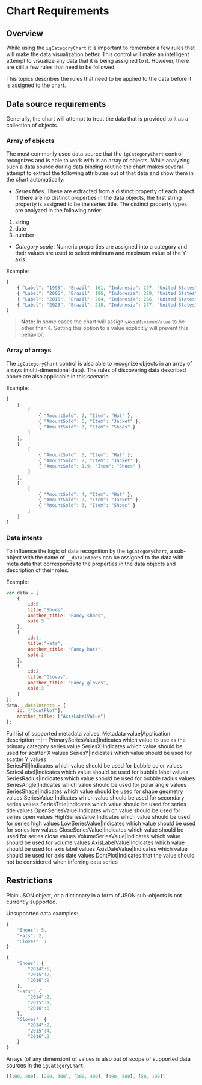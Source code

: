 ﻿<!--
|metadata|
{
    "fileName": "categorychart-chart-requirements",
    "controlName": "igCategoryChart",
    "tags": ["API", "CategoryChart", "Axes"]
}
|metadata|
-->

# Chart Requirements

## Overview

While using the `igCategoryChart` it is important to remember a few rules that will make the data visualization better.
This control will make an intelligent attempt to visualize any data that it is being assigned to it. However, there are still a few rules that need to be followed.

This topics describes the rules that need to be applied to the data before it is assigned to the chart.

## Data source requirements

Generally, the chart will attempt to treat the data that is provided to it as a collection of objects.

### Array of objects

The most commonly used data source that the `igCategoryChart` control recognizes and is able to work with is an array of objects.
While analyzing such a data source during data binding routine the chart makes several attempt to extract the following attributes out of that data and show them in the chart automatically:

- *Series titles*. These are extracted from a distinct property of each object. If there are no distinct properties in the data objects, the first string property is assigned to be the series title. The distinct property types are analyzed in the following order:
1. string
2. date
3. number
 
- *Category scale*. Numeric properties are assigned into a category and their values are used to select minimum and maximum value of the Y axis. 

Example:
```javascript
[
    { "Label": "1995", "Brazil": 161, "Indonesia": 197, "United States": 266, "India": 920, "China": 1297 },
    { "Label": "2005", "Brazil": 186, "Indonesia": 229, "United States": 295, "India": 1090, "China": 1216 },
    { "Label": "2015", "Brazil": 204, "Indonesia": 256, "United States": 322, "India": 1251, "China": 1361 },
    { "Label": "2025", "Brazil": 218, "Indonesia": 277, "United States": 351, "India": 1396, "China": 1394 }
]
```

> **Note:** In some cases the chart will assign `yAxisMinimumValue` to be other than `0`. Setting this option to a value explicitly will prevent this behavior.

### Array of arrays

The `igCategoryChart` control is also able to recognize objects in an array of arrays (multi-dimensional data).
The rules of discovering data described above are also applicable in this scenario.

Example:
```javascript
[
    [
        [
            { "AmountSold": 2, "Item": "Hat" },
            { "AmountSold": 5, "Item": "Jacket" },
            { "AmountSold": 3, "Item": "Shoes" }
        ]
    ],
    [
        [
            { "AmountSold": 5, "Item": "Hat" },
            { "AmountSold": 2, "Item": "Jacket" },
            { "AmountSold": 1.9, "Item": "Shoes" }
        ]
    ],
    [
        [
            { "AmountSold": 4, "Item": "Hat" },
            { "AmountSold": 7, "Item": "Jacket" },
            { "AmountSold": 3, "Item": "Shoes" }
        ]
    ]
]
```

### Data intents

To influence the logic of data recognition by the `igCategoryChart`, a sub-object with the name of `__dataIntents` can be assigned to the data with meta data that corresponds to the properties in the data objects and description of their roles.

Example:
```javascript
var data = [
    {
        id:0,
        title:"Shoes",
        another_title: "Fancy shoes",
        sold:5
    },
    {
        id:1,
        title:"Hats",
        another_title: "Fancy hats",
        sold:2
    },
    {
        id:2,
        title:"Gloves",
        another_title: "Fancy gloves",
        sold:3
    }
];
data.__dataIntents = {
    id: ["DontPlot"],
    another_title: ["AxisLabelValue"]
};
```

Full list of supported metadata values:
Metadata value|Application description
--|--
PrimarySeriesValue|Indicates which value to use as the primary category series value
SeriesX|Indicates which value should be used for scatter X values 
SeriesY|Indicates which value should be used for scatter Y values  
SeriesFill|Indicates which value should be used for bubble color values
SeriesLabel|Indicates which value should be used for bubble label values
SeriesRadius|Indicates which value should be used for bubble radius values
SeriesAngle|Indicates which value should be used for polar angle values
SeriesShape|Indicates which value should be used for shape geometry values
SeriesValue|Indicates which value should be used for secondary series values
SeriesTitle|Indicates which value should be used for series title values
OpenSeriesValue|Indicates which value should be used for series open values
HighSeriesValue|Indicates which value should be used for series high values
LowSeriesValue|Indicates which value should be used for series low values
CloseSeriesValue|Indicates which value should be used for series close values
VolumeSeriesValue|Indicates which value should be used for volume values
AxisLabelValue|Indicates which value should be used for axis label values
AxisDateValue|Indicates which value should be used for axis date values
DontPlot|Indicates that the value should not be considered when inferring data series

## Restrictions

Plain JSON object, or a dictionary in a form of JSON sub-objects is not currently supported.

Unsupported data examples:
```javascript
{
    "Shoes": 5,
    "Hats": 2,
    "Gloves": 1
}
```

```javascript
{
    "Shoes": {
        "2014":5,
        "2015":7,
        "2016":9
    },
    "Hats": {
        "2014":2,
        "2015":1,
        "2016":0
    },
    "Gloves": {
        "2014":2,
        "2015":4,
        "2016":3
    }
}
```
Arrays (of any dimension) of values is also out of scope of supported data sources in the `igCategoryChart`.

```javascript
[[100, 200], [200, 300], [300, 400], [400, 500], [50, 100]]
```